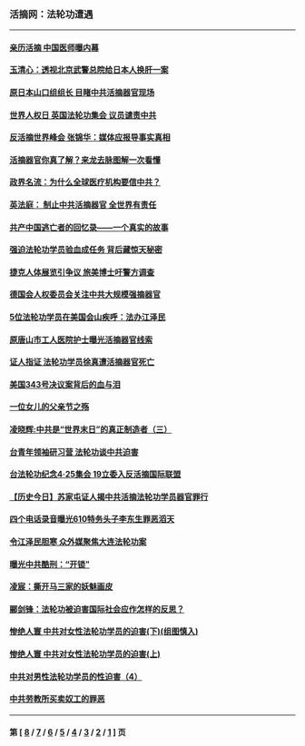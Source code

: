 ### 活摘网：法轮功遭遇
---
#### [亲历活摘 中国医师曝内幕](../../pages/nf5881/n14040389.md?09050430) 
#### [玉清心：透视北京武警总院给日本人换肝一案](../../pages/nf5881/n13771978.md?09050430) 
#### [原日本山口组组长 目睹中共活摘器官现场](../../pages/nf5881/n13767360.md?09050430) 
#### [世界人权日 英国法轮功集会 议员谴责中共](../../pages/nf5881/n13431763.md?09050430) 
#### [反活摘世界峰会 张锦华：媒体应报导事实真相](../../pages/nf5881/n13278502.md?09050430) 
#### [活摘器官你真了解？来龙去脉图解一次看懂](../../pages/nf5881/n13013820.md?09050430) 
#### [政界名流：为什么全球医疗机构要信中共？](../../pages/nf5881/n11945479.md?09050430) 
#### [英法庭： 制止中共活摘器官 全世界有责任](../../pages/nf5881/n11330691.md?09050430) 
#### [共产中国逃亡者的回忆录——一个真实的故事](../../pages/nf5881/n10918649.md?09050430) 
#### [强迫法轮功学员验血成任务 背后藏惊天秘密](../../pages/nf5881/n4252384.md?09050430) 
#### [捷克人体展览引争议 旅美博士吁警方调查](../../pages/nf5881/n9429187.md?09050430) 
#### [德国会人权委员会关注中共大规模强摘器官](../../pages/nf5881/n8418950.md?09050430) 
#### [5位法轮功学员在美国会山疾呼：法办江泽民](../../pages/nf5881/n8101519.md?09050430) 
#### [原唐山市工人医院护士曝光活摘器官线索](../../pages/nf5881/n8076384.md?09050430) 
#### [证人指证 法轮功学员徐真遭活摘器官死亡](../../pages/nf5881/n8042467.md?09050430) 
#### [美国343号决议案背后的血与泪](../../pages/nf5881/n8020684.md?09050430) 
#### [一位女儿的父亲节之殇](../../pages/nf5881/n8014122.md?09050430) 
#### [凌晓辉:中共是“世界末日”的真正制造者（三）](../../pages/nf5881/n4210333.md?09050430) 
#### [台青年领袖研习营 法轮功谈中共迫害](../../pages/nf5881/n4141857.md?09050430) 
#### [台法轮功纪念4‧25集会 19立委入反活摘国际联盟](../../pages/nf5881/n4141821.md?09050430) 
#### [【历史今日】苏家屯证人揭中共活摘法轮功学员器官罪行](../../pages/nf5881/n4135912.md?09050430) 
#### [四个电话录音曝光610特务头子李东生罪恶滔天](../../pages/nf5881/n4040060.md?09050430) 
#### [令江泽民胆寒 众外媒聚焦大连法轮功案](../../pages/nf5881/n3932671.md?09050430) 
#### [曝光中共酷刑：“开锁”](../../pages/nf5881/n3889373.md?09050430) 
#### [凌宸：撕开马三家的妖魅画皮](../../pages/nf5881/n3849369.md?09050430) 
#### [郦剑锋：法轮功被迫害国际社会应作怎样的反思？](../../pages/nf5881/n3824560.md?09050430) 
#### [惨绝人寰 中共对女性法轮功学员的迫害(下)(组图慎入)](../../pages/nf5881/n3816285.md?09050430) 
#### [惨绝人寰 中共对女性法轮功学员的迫害(上)](../../pages/nf5881/n3815374.md?09050430) 
#### [中共对男性法轮功学员的性迫害（4）](../../pages/nf5881/n3769144.md?09050430) 
#### [中共劳教所买卖奴工的罪恶](../../pages/nf5881/n3769378.md?09050430) 

---
#### 第 [ [8](./8.md?09050430) / [7](./7.md?09050430) / [6](./6.md?09050430) / [5](./5.md?09050430) / [4](./4.md?09050430) / [3](./3.md?09050430) / [2](./2.md?09050430) / [1](./1.md?09050430) ] 页
